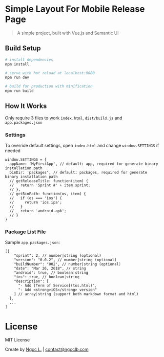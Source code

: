 # Simple Layout For Mobile Release Page

> A simple project, built with Vue.js and Semantic UI

## Build Setup

``` bash
# install dependencies
npm install

# serve with hot reload at localhost:8080
npm run dev

# build for production with minification
npm run build
```

## How It Works

Only require 3 files to work `index.html`, `dist/build.js` and `app.packages.json`

### Settings

To override default settings, open `index.html` and change `window.SETTINGS` if needed

```
window.SETTINGS = {
  appName: 'MyFirstApp', // default: app, required for generate binary installation path
  binDir: 'packages', // default: packages, required for generate binary installation path
  // getReleaseTitle: function(item) {
  //   return 'Sprint #' + item.sprint;
  // },
  // getBinPath: function(os, item) {
  //   if (os === 'ios') {
  //     return 'ios.ipa';
  //   }
  //   return 'android.apk';
  // }
}
```

### Package List File

Sample `app.packages.json`:

```
[{
    "sprint": 2, // number|string (optional)
    "version": "0.0.2", // number|string (optional)
    "buildNumber": "002", // number|string (optional)
    "date": "Mar 26, 2018", // string
    "android": true, // boolean|string
    "ios": true, // boolean|string
    "description": [
      "- Add [Term of Service](tos.html)",
      "- Add <strong>iOS</strong> version"
    ] // array|string (support both markdown format and html)
  },
  ...
]
```

# License

MIT License

Create by [Ngoc L.](https://ngoclb.com) | contact@ngoclb.com
